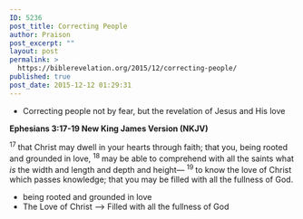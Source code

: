 ```yaml
---
ID: 5236
post_title: Correcting People
author: Praison
post_excerpt: ""
layout: post
permalink: >
  https://biblerevelation.org/2015/12/correcting-people/
published: true
post_date: 2015-12-12 01:29:31
---
```

<ul>
	<li>Correcting people not by fear, but the revelation of Jesus and His love</li>
</ul>
<p class="passage-display"><strong><span class="passage-display-bcv">Ephesians 3:17-19
</span><span class="passage-display-version">New King James Version (NKJV)</span></strong></p>
<span id="en-NKJV-29269" class="text Eph-3-17"><sup class="versenum">17 </sup>that Christ may dwell in your hearts through faith; that you, being rooted and grounded in love, </span><span id="en-NKJV-29270" class="text Eph-3-18"><sup class="versenum">18 </sup>may be able to comprehend with all the saints what <i>is</i> the width and length and depth and height— </span><span id="en-NKJV-29271" class="text Eph-3-19"><sup class="versenum">19 </sup>to know the love of Christ which passes knowledge; that you may be filled with all the fullness of God.</span>
<ul>
	<li>being rooted and grounded in love</li>
	<li>The Love of Christ --&gt; Filled with all the fullness of God</li>
</ul>